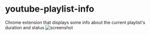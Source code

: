 # youtube-playlist-info
Chrome extension that displays some info about the current playlist's duration and status
![screenshot](https://i.imgur.com/ul3hsNv.png)

